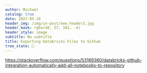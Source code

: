 ```yaml
---
author: Michael
catalog: true
date: 2021-05-16
header_img: /img/in-post/new_header3.jpg
header_mask: rgba(40, 57, 101, .4)
header_style: image
subtitle: No subtitle
title: Exporting Databricks Files to Github
tree_state: 🌱
---
```


https://stackoverflow.com/questions/53169360/databricks-github-integration-automatically-add-all-notebooks-to-repository